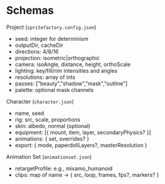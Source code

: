 # Schemas

Project (`spritefactory.config.json`)

- seed: integer for determinism
- outputDir, cacheDir
- directions: 4/8/16
- projection: isometric|orthographic
- camera: isoAngle, distance, height, orthoScale
- lighting: key/fill/rim intensities and angles
- resolutions: array of ints
- passes: ["beauty","shadow","mask","outline"]
- palette: optional mask channels

Character (`character.json`)

- name, seed
- rig: src, scale, proportions
- skin: albedo, normal (optional)
- equipment: [{ mount, item, layer, secondaryPhysics? }]
- animations: { set, overrides? }
- export: { mode, paperdollLayers?, masterResolution }

Animation Set (`animationset.json`)

- retargetProfile: e.g., mixamo_humanoid
- clips: map of name → { src, loop, frames, fps?, markers? }
